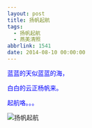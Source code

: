 ```yaml
---
layout: post
title: 扬帆起航
tags:
  - 扬帆起航
  - 燕美清照
abbrlink: 1541
date: 2014-08-10 00:00:00
---
```


<!-- build time:Sat Jun 23 2018 12:05:16 GMT+0800 (中国标准时间) -->

<span style="color:#00f">蓝蓝的天似蓝蓝的海，</span>

<span style="color:#00f">白白的云正杨帆来。</span>

<span style="color:#00f">起航咯。。。</span>

![扬帆起航](http://ww2.sinaimg.cn/large/4eed32f2jw1ej7qj828vlj21kw2t3awv.jpg "扬帆起航")
<!-- rebuild by neat -->